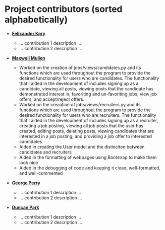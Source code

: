 Project contributors (sorted alphabetically)
============================================

* **[Felixander Kery](https://github.com/fkery)**

  * ... contribution 1 description ...
  * ... contribution 2 description ...

* **[Maxwell Mullen](https://github.com/maxmullen5)**

  * Worked on the creation of jobs/views/candidates.py and its functions which are used throughout the program to provide the desired functionality for users who are candidates. The functionality that I aided in the development of includes signing up as a candidate, viewing all posts, viewing posts that the candidate has demonstrated interest in, favoriting and un-favoriting jobs, view job offers, and accept/reject offers.
  * Worked on the creaation of jobs/views/recruiters.py and its functions which are used throughout the program to provide the desired functionality for users who are recruiters. The functionality that I aided in the development of includes signing up as a recruiter, creating a job posting, viewing all job posts that the user has created, editing posts, deleting posts, viewing candidates that are interested in a job posting, and providing a job offer to interested candidates
  * Aided in creating the User model and the distinciton between candidates and recruiters
  * Aided in the formatting of webpages using Bootstrap to make them look nice
  * Aided in the debugging of code and keeping it clean, well-formatted, and well-commented

* **[George Perry](https://github.com/george-perry)**

  * ... contribution 1 description ...
  * ... contribution 2 description ...

* **[Duncan Park](https://github.com/duncanjpark)**

  * ... contribution 1 description ...
  * ... contribution 2 description ...
